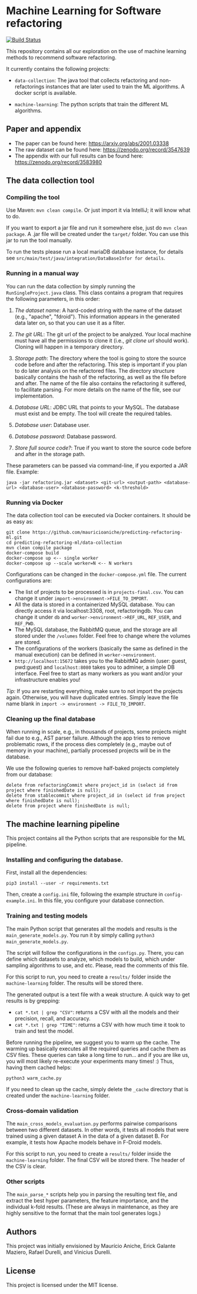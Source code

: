 # Machine Learning for Software refactoring
[![Build Status](https://travis-ci.org/refactoring-ai/predicting-refactoring-ml.svg?branch=master)](https://travis-ci.org/refactoring-ai/predicting-refactoring-ml)

This repository contains all our exploration on the use
of machine learning methods to recommend software refactoring.

It currently contains the following projects:

* `data-collection`: The java tool that collects refactoring and non-refactorings instances that are later used to train the ML algorithms. A docker script is available.

* `machine-learning`: The python scripts that train the different ML algorithms.

## Paper and appendix 

* The paper can be found here: https://arxiv.org/abs/2001.03338
* The raw dataset can be found here: https://zenodo.org/record/3547639
* The appendix with our full results can be found here: https://zenodo.org/record/3583980 


## The data collection tool

### Compiling the tool

Use Maven: `mvn clean compile`. Or just import it via IntelliJ; it will know what to do.

If you want to export a jar file and run it somewhere else, just do `mvn clean package`. A .jar file will be created under the `target/` folder. You can use this jar to run the tool manually.

To run the tests please run a local mariaDB database instance, for details see `src/main/test/java/integration/DataBaseInfor for details`.

### Running in a manual way

You can run the data collection by simply running the `RunSingleProject.java` class. This class contains a program that requires the following parameters, in this order:

1. _The dataset name_: A hard-coded string with the name of the dataset (e.g., "apache", "fdroid"). This information appears in the generated data later on, so that you can use it as a filter.

1. _The git URL_: The git url of the project to be analyzed. Your local machine must have all the permissions to clone it (i.e., _git clone url_ should work). Cloning will happen in a temporary directory.

1. _Storage path_: The directory where the tool is going to store the source code before and after the refactoring. This step is important if you plan to do later analysis on the refactored files. The directory structure basically contains the hash of the refactoring, as well as the file before and after. The name of the file also contains the refactoring it suffered, to facilitate parsing. For more details on the name of the file, see our implementation.

1. _Database URL_: JDBC URL that points to your MySQL. The database must exist and be empty. The tool will create the required tables.

1. _Database user_: Database user.

1. _Database password_: Database password. 

1. _Store full source code?_: True if you want to store the source code before and after in the storage path.

These parameters can be passed via command-line, if you exported a JAR file. 
Example:

```
java -jar refactoring.jar <dataset> <git-url> <output-path> <database-url> <database-user> <database-password> <k-threshold>
```

### Running via Docker

The data collection tool can be executed via Docker containers. It should be as easy as:

```
git clone https://github.com/mauricioaniche/predicting-refactoring-ml.git
cd predicting-refactoring-ml/data-collection
mvn clean compile package
docker-compose build
docker-compose up <-- single worker
docker-compose up --scale worker=N <-- N workers
```

Configurations can be changed in the `docker-compose.yml` file. The current configurations are:

* The list of projects to be processed is in `projects-final.csv`. You can change it under `import->environment->FILE_TO_IMPORT`.
* All the data is stored in a containerized MySQL database. You can directly access it via localhost:3308, root, refactoringdb. You can change it under `db` and `worker->environment->REF_URL`, `REF_USER`, and `REF_PWD`.
* The MySQL database, the RabbitMQ queue, and the storage are all stored under the `/volumes` folder. Feel free to change where the volumes are stored.
* The configurations of the workers (basically the same as defined in the manual execution) can be defined in `worker->environment`.
* `http://localhost:15672` takes you to the RabbitMQ admin (user: guest, pwd:guest) and `localhost:8080` takes you to adminer, a simple DB interface.
Feel free to start as many workers as you want and/or your infrastructure enables you!

_Tip:_ If you are restarting everything, make sure to not import the projects again. Otherwise, you will have duplicated entries. Simply leave the file name blank in `import -> environment -> FILE_TO_IMPORT`.

### Cleaning up the final database

When running in scale, e.g., in thousands of projects, some projects might fail due to e.g., AST parser failure. Although the app tries to remove problematic rows, if the process dies completely (e.g., maybe out of memory in your machine), partially processed projects will be in the database. 

We use the following queries to remove half-baked projects completely from our database:

```
delete from refactoringCommit where project_id in (select id from project where finishedDate is null);
delete from stablecommit where project_id in (select id from project where finishedDate is null);
delete from project where finishedDate is null;
```

## The machine learning pipeline

This project contains all the Python scripts that are responsible
for the ML pipeline.

### Installing and configuring the database.

First, install all the dependencies:

```
pip3 install --user -r requirements.txt
```

Then, create a `config.ini` file, following the example structure in
`config-example.ini`. In this file, you configure your database connection.

### Training and testing models

The main Python script that generates all the models and results is the
`main_generate_models.py`. You run it by simply calling `python3 main_generate_models.py`.

The script will follow the configurations in the `configs.py`. There, you can define which datasets to analyze, which models to build, which under sampling algorithms to use, and etc. Please, read the comments of this file.

For this script to run, you need to create a `results/` folder inside the
`machine-learning` folder. The results will be stored there.

The generated output is a text file with a weak structure. A quick way to get results is by grepping:

* `cat *.txt | grep "CSV"`: returns a CSV with all the models and their precision, recall, and accuracy.
* `cat *.txt | grep "TIME"`: returns a CSV with how much time it took to train and test the model.


Before running the pipeline, we suggest you to warm up the cache. The warming up basically executes all the required queries and cache them as CSV files. These queries can take a long time to run... and if you are like us, you will most likely re-execute your experiments many times! :) Thus, having them cached helps:

```
python3 warm_cache.py
```

If you need to clean up the cache, simply delete the `_cache` directory that is created under the `machine-learning` folder.


### Cross-domain validation

The `main_cross_models_evaluation.py` performs pairwise comparisons between
two different datasets. In other words, it tests all models that were trained using a given dataset A in the data of a given dataset B. For example, it tests how Apache models behave in F-Droid models.

For this script to run, you need to create a `results/` folder inside the
`machine-learning` folder. The final CSV will be stored there. The header of the
CSV is clear.


### Other scripts

The `main_parse_*` scripts help you in parsing the resulting text file, and extract the best hyper parameters, the feature importance, and the individual k-fold results. (These are always in maintenance, as they are highly sensitive to the format that the main tool generates logs.)

## Authors

This project was initially envisioned by Maurício Aniche, Erick Galante Maziero, Rafael Durelli, and Vinicius Durelli.

## License

This project is licensed under the MIT license.
